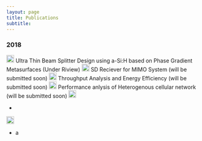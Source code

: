```yaml
---
layout: page
title: Publications
subtitle: 
---
```



### 2018
<img src="../img/journal-article.png" height="20px">
Ultra Thin Beam Splitter Design using a-Si:H based on Phase Gradient Metasurfaces (Under Riview)

<img src="../img/journal-article.png" height="20px">
SD Reciever for MIMO System (will be submitted soon)

<img src="../img/journal-article.png" height="20px">
Throughput Analysis and Energy Efficiency (will be submitted soon)


<img src="../img/conference-paper.png" height="20px">
Performance anlysis of Heterogenous cellular network (will be submitted soon)


<img src="../img/workshop-paper.png" height="20px">

- 

<img src="../img/book-chapter.png" height="20px">

- a









































